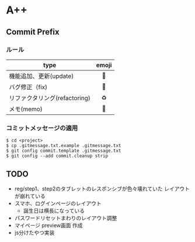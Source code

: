 # A++

## Commit Prefix

### ルール
| type                  | emoji |
|-----------------------|:-----:|
| 機能追加、更新(update)       |  🔧   |
| バグ修正（fix)             |  🐛   |
| リファクタリング(refactoring) |  ♻️   |
| メモ(memo)              |  📝   |

### コミットメッセージの適用
```shell
$ cd <project>
$ cp .gitmessage.txt.example .gitmessage.txt
$ git config commit.template .gitmessage.txt
$ git config --add commit.cleanup strip
```


## TODO
- reg/step1、step2のタブレットのレスポンシブが色々壊れていた レイアウトが崩れている
- スマホ、ログインページのレイアウト
    - 誕生日は横長になっている
- パスワードリセットまわりのレイアウト調整
- マイページ preview画面 作成
- js分けたやつ実装